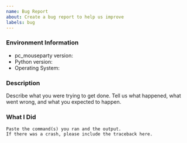 ```yaml
---
name: Bug Report
about: Create a bug report to help us improve
labels: bug
---
```


<!-- Please search existing issues to avoid creating duplicates. -->

### Environment Information

-   pc_mouseparty version:
-   Python version:
-   Operating System:

### Description

Describe what you were trying to get done.
Tell us what happened, what went wrong, and what you expected to happen.

### What I Did

```
Paste the command(s) you ran and the output.
If there was a crash, please include the traceback here.
```
